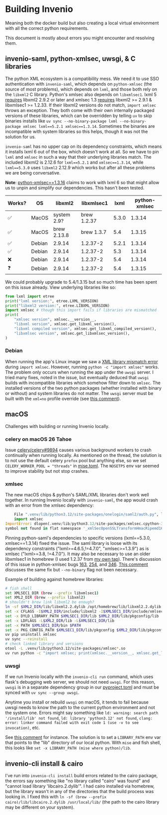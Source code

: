 # Building Invenio

Meaning both the docker build but also creating a local virtual environment with all the correct python requirements.

This document is mostly about errors you might encounter and resolving them.

## invenio-saml, python-xmlsec, uwsgi, & C libraries

The python XML ecosystem is a compatibility mess. We need it to use SSO authentication with `invenio-saml`, which depends on `python-xmlsec` (the source of most problems), which depends on `lxml`, and those both rely on the `libxml2` C library. Python's xmlsec also depends on `libxmlsec1`. lxml 5 [requires](https://lxml.de/installation.html#requirements) libxml2 2.9.2 or later and xmlsec 1.3 [requires](https://github.com/xmlsec/python-xmlsec?tab=readme-ov-file#requirements) libxml2 >= 2.9.1 & libxmlsec1 >= 1.2.33. If their libxml2 versions do not match, `import xmlsec` throws an exception. They both come with their own internally packaged versions of these libraries, which can be overridden by telling `uv` to skip binaries installs like `uv sync --no-binary-package lxml --no-binary-package xmlsec lxml==5.2.1 xmlsec==1.3.14`. Sometimes the binaries are incompatible with system libraries so this helps, though it was not the solution for us.

`invenio-saml` has no upper cap on its dependency constraints, which means it installs lxml 6 out of the box, which doesn't work at all. So we have to pin `lxml` and `xmlsec` in such a way that their underlying libraries match. The included libxml2 is 2.12.6 for `lxml==5.2.1` and `xmlsec==1.3.14`, while `lxml==5.3.0` uses `libxml2` 2.12.9 which works but after all these problems we are being conversative.

**Note**: [python-xmlsec==1.3.16](https://github.com/xmlsec/python-xmlsec/releases/tag/1.3.16) claims to work with lxml 6 so that might allow us to unpin and simplify our dependencies. This hasn't been tested.

| Works? | OS     | libxml2   | libxmlsec1   | lxml   | python-xmlsec |
|--------|--------|-----------|--------------|--------|---------------|
| ✅     | MacOS  | system 2.9? | brew 1.2.37 | 5.3.0  | 1.3.14        |
| ✅     | MacOS  | brew 2.13.8 | brew 1.3.7  | 5.4    | 1.3.15        |
| ✅     | Debian | 2.9.14    | 1.2.37-2     | 5.2.1  | 1.3.14        |
| ✅     | Debian | 2.9.14    | 1.2.37-2     | 5.3    | 1.3.14        |
| ❌     | Debian | 2.9.14    | 1.2.37-2     | 5.4    | 1.3.14        |
| ❓     | Debian | 2.9.14    | 1.2.37-2     | 5.4    | 1.3.15        |

We could probably upgrade to 5.4/1.3.15 but so much time has been spent on this issue already. View underlying libraries like so:

```python
from lxml import etree
print("lxml version:", etree.LXML_VERSION)
print("libxml2 version:", etree.LIBXML_VERSION)
import xmlsec # though this import fails if libraries are mismatched
print(
    "xmlsec version", xmlsec.__version__,
    "libxml version", xmlsec.get_libxml_version(),
    "libxml compiled version", xmlsec.get_libxml_compiled_version(),
    "libxmlsec version", xmlsec.get_libxmlsec_version(),
)
```

### Debian

When running the app's Linux image we saw a [XML library mismatch error](https://github.com/cca/cca_invenio/issues/39) during `import xmlsec`. However, running `python -c "import xmlsec"` works. The problem only occurs when running the app under the `uwsgi` server. I tried many fixes, noted in the issue, but eventually deduced that `uwsgi` builds with incompatible libraries which somehow filter down to `xmlsec`. The installed versions of the two python packages (whether installed with binary or without) and system libraries do not matter. The `uwsgi` server must be built with the `xml=no` profile override (see [this comment](https://github.com/xmlsec/python-xmlsec/issues/320#issuecomment-2451246797)).

## macOS

Challenges with building or running Invenio locally.

### celery on macOS 26 Tahoe

Issue [celery/celery#9894](https://github.com/celery/celery/issues/9894) causes various background workers to crash continually when running locally. As mentioned on the thread, the solution is to not use the default celery `prefox` pool but anything else, so we set `CELERY_WORKER_POOL = "threads"` in [mise.toml](../mise.toml). The `NOSETPS` env var seemed to improve stability but not stop crashes.

### xmlsec

The new macOS chips & python's SAML/XML libraries don't work well together. In running Invenio locally with `invenio-saml`, the app would crash with an error from the xmlsec dependency:

```python
    File ".venv/lib/python3.12/site-packages/onelogin/saml2/auth.py", line 12, in <module>
    import xmlsec
ImportError: dlopen(.venv/lib/python3.12/site-packages/xmlsec.cpython-312-darwin.so, 0x0002):
symbol not found in flat namespace '_xmlSecOpenSSLTransformHmacRipemd160GetKlass'
```

Pinning python-saml's dependencies to specific versions (lxml==5.3.0, xmlsec==1.3.14) fixed the issue. The saml library is loose with its dependency constraints ("lxml>=4.6.5,!=4.7.0", "xmlsec>=1.3.9") as is xmlsec ("lxml>=3.8, !=4.7.0"). It may also be necessary to use an older libxmlsec1 in homebrew (I used 1.2.37 from [my own tap](https://github.com/phette23/homebrew-local)). There's discussion of this issue in python-xmlsec bugs [163](https://github.com/xmlsec/python-xmlsec/issues/163), [254](https://github.com/xmlsec/python-xmlsec/issues/254), and [346](https://github.com/xmlsec/python-xmlsec/issues/346). [This comment](https://github.com/xmlsec/python-xmlsec/issues/163#issuecomment-2766043196) discusses the same fix but `--no-binary` flag not been necessary.

Example of building against homebrew libraries:

```sh
# fish shell
set XMLSEC1_DIR (brew --prefix libxmlsec1)
set XML2_DIR (brew --prefix libxml2)
# shouldn't brew link libxml2 be enough?
ln -sf $XML2_DIR/lib/libxml2.2.dylib /opt/homebrew/lib/libxml2.2.dylib
set -x CFLAGS -I$XML2_DIR/include/libxml2 -I$XMLSEC1_DIR/include/xmlsec1
set -x DYLD_LIBRARY_PATH $XMLSEC1_DIR/lib $XML2_DIR/lib/pkgconfig/lib
set -x LDFLAGS -L$XML2_DIR/lib -L$XMLSEC1_DIR/lib
set -x PATH $XMLSEC1_DIR/bin $PATH
set -x PKG_CONFIG_PATH $XMLSEC1_DIR/lib/pkgconfig $XML2_DIR/lib/pkgconfig
uv pip uninstall xmlsec
uv sync --reinstall
# check linked library and versions
otool -L .venv/lib/python3.12/site-packages/xmlsec*.so
uv run python -c "import xmlsec; print(xmlsec.__version__, xmlsec.get_libxml_version(), xmlsec.get_libxml_compiled_version(), xmlsec.get_libxmlsec_version())"
```

### uwsgi

If we run Invenio locally with the `invenio-cli run` command, which uses flask's debugging web server, we should not need `uwsgi`. For this reason, `uwsgi` is in a separate dependency group in our [pyproject.toml](../pyproject.toml) and must be synced with `uv sync --group uwsgi`.

Anytime you install or rebuild `uwsgi` on macOS, it tends to fail because uwsgi needs to know the path to the current python environment and not the system one. Errors might say something like `ld: warning: search path '/install/lib' not found`, `ld: library 'python3.12' not found`, `clang: error: linker command failed with exit code 1 (use -v to see invocation)`, etc.

See [this comment](https://github.com/astral-sh/uv/issues/6488#issuecomment-2345417341) for instance. The solution is to set a `LIBRARY_PATH` env var that points to the "lib" directory of our local python. With `mise` and fish shell, this looks like `set -x LIBRARY_PATH (mise where python)/lib`.

## invenio-cli install & cairo

I've run into `invenio-cli install` build errors related to the cairo package, the errors say something like "no library called "cairo" was found" and "cannot load library 'libcairo.2.dylib'". I had cairo installed via homebrew, but the library wasn't in any of the directories that the build process was looking in. I fixed this with `ln -sf (brew --prefix cairo)/lib/libcairo.2.dylib /usr/local/lib/` (the path to the cairo library may be different on your system).
